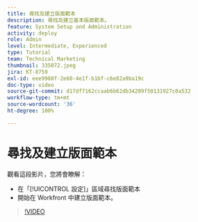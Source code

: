 ```yaml
---
title: 尋找及建立版面範本
description: 尋找及建立基本版面範本。
feature: System Setup and Administration
activity: deploy
role: Admin
level: Intermediate, Experienced
type: Tutorial
team: Technical Marketing
thumbnail: 335072.jpeg
jira: KT-8759
exl-id: eee9988f-2e60-4e1f-b1bf-c6e82a9ba19c
doc-type: video
source-git-commit: d17df7162ccaab6b62db34209f50131927c0a532
workflow-type: tm+mt
source-wordcount: '36'
ht-degree: 100%

---
```


# 尋找及建立版面範本

觀看這段影片，您將會瞭解：

* 在「[!UICONTROL 設定]」區域尋找版面範本
* 開始在 Workfront 中建立版面範本。

>[!VIDEO](https://video.tv.adobe.com/v/335072/?quality=12&learn=on&enablevpops)
